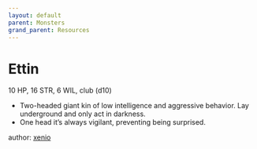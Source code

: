 ```yaml
---
layout: default
parent: Monsters
grand_parent: Resources
---
```


# Ettin
10 HP, 16 STR, 6 WIL, club (d10)  
- Two-headed giant kin of low intelligence and aggressive behavior.   Lay underground and only act in darkness.  
- One head it’s always vigilant, preventing being surprised.  

author: [xenio](https://xenioinabottle.blogspot.com)
